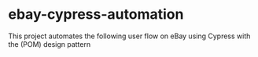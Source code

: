# ebay-cypress-automation
This project automates the following user flow on eBay using Cypress with the (POM) design pattern

